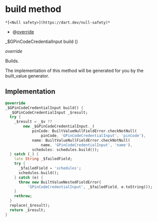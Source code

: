 


# build method




    *[<Null safety>](https://dart.dev/null-safety)*



- @[override](https://api.flutter.dev/flutter/dart-core/override-constant.html)

_$GPinCodeCredentialInput build
()

_override_



<p>Builds.</p>
<p>The implementation of this method will be generated for you by the
built_value generator.</p>



## Implementation

```dart
@override
_$GPinCodeCredentialInput build() {
  _$GPinCodeCredentialInput _$result;
  try {
    _$result = _$v ??
        new _$GPinCodeCredentialInput._(
            pinCode: BuiltValueNullFieldError.checkNotNull(
                pinCode, 'GPinCodeCredentialInput', 'pinCode'),
            name: BuiltValueNullFieldError.checkNotNull(
                name, 'GPinCodeCredentialInput', 'name'),
            schedules: schedules.build());
  } catch (_) {
    late String _$failedField;
    try {
      _$failedField = 'schedules';
      schedules.build();
    } catch (e) {
      throw new BuiltValueNestedFieldError(
          'GPinCodeCredentialInput', _$failedField, e.toString());
    }
    rethrow;
  }
  replace(_$result);
  return _$result;
}
```








